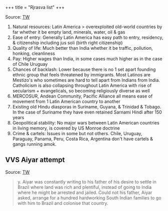 +++
title = "Rjrasva list"
+++

Source: [TW](https://x.com/Rjrasva/status/1760411201614295295)

1) Natural resources: Latin America > overexploited old-world countries by far whether it be empty land, minerals, water, oil & gas
2) Ease of entry: Generally Latin America has easy path to entry, residency, & citizenship including jus soli (birth right citizenship)
3) Quality of life: Much better than India whether it be traffic, pollution, honking, cleanliness
4) Pay: Higher wages than India, in some cases much higher as in the case of Chile Uruguay
5) Chances of backlash: Lower because there is no 1 set apart founding ethnic group that feels threatened by immigrants. Most Latinos are Mestizo's who sometimes are hard to tell apart from Indians from India. Catholicism is also collapsing throughout Latin America with rise of secularism + evangelicals, so becoming religiously diverse as well
6) MERCOSUR, Andean Community, Pacific Alliance all means ease of movement from 1 Latin American country to another
7) Existing old Hindu diasporas in Suriname, Guyana, & Trinidad & Tobago. In the case of Suriname they have even retained Sarnami Hindi after 150 years
8) Geopolitical stability: No major wars between Latin American countries in living memory, is covered by US Monroe doctrine
9) Crime & cartels: Issues in some but not others. Chile, Uruguay, Paraguay, Panama, Peru, Costa Rica, Argentina don't have cartels & gangs running amok.

## VVS Aiyar attempt
Source: [TW](https://www.srimatham.com/uploads/5/5/4/9/5549439/kamba.pdf)

> y. Aiyar was constantly writing to his father of his desire to settle in
Brazil where land was rich and plentiful, instead of going to India where he might be arrested and
jailed. Could not his father, Aiyar asked, arrange for a hundred hardworking South Indian families
to go with him to Brazil and colonise that country.
